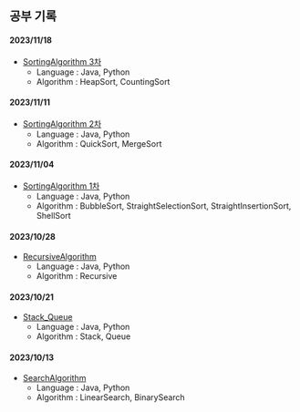## 공부 기록
#### 2023/11/18
- [SortingAlgorithm 3차](SortingAlgorithm3/)
  - Language : Java, Python
  - Algorithm : HeapSort, CountingSort

#### 2023/11/11
- [SortingAlgorithm 2차](SortingAlgorithm2/)
  - Language : Java, Python
  - Algorithm : QuickSort, MergeSort

#### 2023/11/04
- [SortingAlgorithm 1차](SortingAlgorithm/)
  - Language : Java, Python
  - Algorithm : BubbleSort, StraightSelectionSort, StraightInsertionSort, ShellSort

#### 2023/10/28
- [RecursiveAlgorithm](RecursiveAlgorithm/)
  - Language : Java, Python
  - Algorithm : Recursive

#### 2023/10/21
- [Stack_Queue](Stack_Queue/)
  - Language : Java, Python
  - Algorithm : Stack, Queue

#### 2023/10/13
- [SearchAlgorithm](SearchAlgorithm/)
  - Language : Java, Python
  - Algorithm : LinearSearch, BinarySearch 

